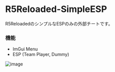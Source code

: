 # R5Reloaded-SimpleESP
R5ReloadedのシンプルなESPのみの外部チートです。  

### 機能
* ImGui Menu
* ESP (Team Player, Dummy)

![image](https://user-images.githubusercontent.com/128302647/236418890-8efb7e93-5506-4afa-b476-b0c90eee6c5e.png)
